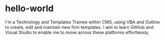 # hello-world

I'm a Technology and Templates Trainee within CMS, using VBA and Outline to create, edit and maintain new firm templates.  I aim to learn GitHub and Visual Studio to enable me to move across these platforms effortlessly.
